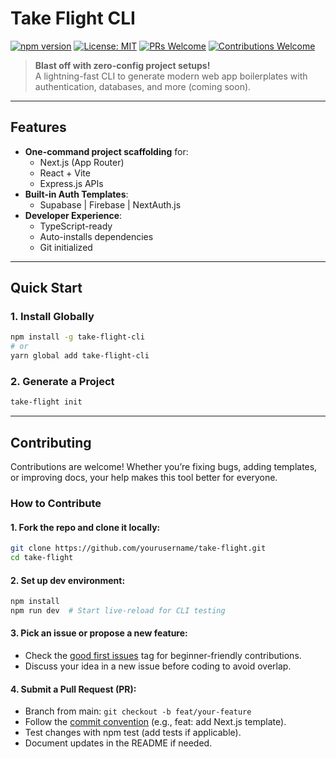 # Take Flight CLI

[![npm version](https://img.shields.io/npm/v/take-flight-cli.svg?color=blue)](https://www.npmjs.com/package/take-flight-cli)
[![License: MIT](https://img.shields.io/badge/License-ISC-yellow.svg)](https://opensource.org/licenses/MIT)
[![PRs Welcome](https://img.shields.io/badge/PRs-welcome-brightgreen.svg)](https://github.com/yourusername/take-flight/pulls)
[![Contributions Welcome](https://img.shields.io/badge/contributions-welcome-brightgreen.svg)](https://github.com/yourusername/take-flight/issues)

> **Blast off with zero-config project setups!**  
> A lightning-fast CLI to generate modern web app boilerplates with authentication, databases, and more (coming soon).

---

## Features 

- **One-command project scaffolding** for:
  - Next.js (App Router)
  - React + Vite
  - Express.js APIs
- **Built-in Auth Templates**:
  - Supabase | Firebase | NextAuth.js
- **Developer Experience**:
  - TypeScript-ready 
  - Auto-installs dependencies 
  - Git initialized 

---

## Quick Start

### 1. Install Globally
```bash
npm install -g take-flight-cli
# or
yarn global add take-flight-cli
```

### 2. Generate a Project
```bash
take-flight init
```
---

## Contributing
Contributions are welcome! Whether you’re fixing bugs, adding templates, or improving docs, your help makes this tool better for everyone.

### How to Contribute
#### 1. Fork the repo and clone it locally:

```bash
git clone https://github.com/yourusername/take-flight.git
cd take-flight
```

#### 2. Set up dev environment:

```bash
npm install
npm run dev  # Start live-reload for CLI testing
```

#### 3. Pick an issue or propose a new feature:
- Check the [good first issues](https://github.com/topics/good-first-issue) tag for beginner-friendly contributions.
- Discuss your idea in a new issue before coding to avoid overlap.

#### 4. Submit a Pull Request (PR):
- Branch from main: ``` git checkout -b feat/your-feature ```
- Follow the [commit convention](https://www.conventionalcommits.org/en/v1.0.0/) (e.g., feat: add Next.js template).
- Test changes with npm test (add tests if applicable).
- Document updates in the README if needed.
